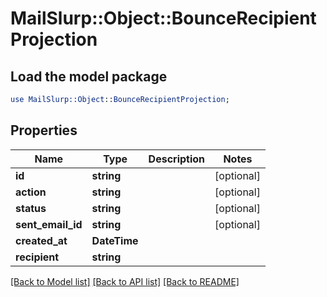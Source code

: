 # MailSlurp::Object::BounceRecipientProjection

## Load the model package
```perl
use MailSlurp::Object::BounceRecipientProjection;
```

## Properties
Name | Type | Description | Notes
------------ | ------------- | ------------- | -------------
**id** | **string** |  | [optional] 
**action** | **string** |  | [optional] 
**status** | **string** |  | [optional] 
**sent_email_id** | **string** |  | [optional] 
**created_at** | **DateTime** |  | 
**recipient** | **string** |  | 

[[Back to Model list]](../README#documentation-for-models) [[Back to API list]](../README#documentation-for-api-endpoints) [[Back to README]](../README)


